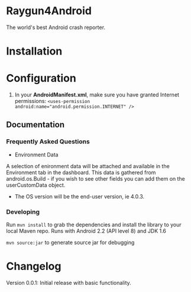 Raygun4Android
==============

The world's best Android crash reporter.

Installation
=============

Configuration
==============

1. In your **AndroidManifest.xml**, make sure you have granted Internet permissions: `<uses-permission android:name="android.permission.INTERNET" />`

## Documentation

### Frequently Asked Questions

* Environment Data

A selection of enironment data will be attached and available in the Environment tab in the dashboard. This data is gathered from android.os.Build - if you wish to see other fields you can add them on the userCustomData object.

- The OS version will be the end-user version, ie 4.0.3. 

### Developing

Run `mvn install` to grab the dependencies and install the library to your local Maven repo. Runs with Android 2.2 (API level 8) and JDK 1.6

`mvn source:jar` to generate source jar for debugging

Changelog
=========

Version 0.0.1: Initial release with basic functionality.
